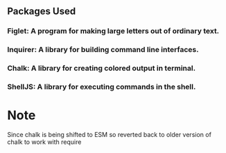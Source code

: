 ## Packages Used
### Figlet: A program for making large letters out of ordinary text.
### Inquirer: A library for building command line interfaces.
### Chalk: A library for creating colored output in terminal.
### ShellJS: A library for executing commands in the shell.

# Note

Since chalk is being shifted to ESM so reverted back to older version of chalk to work with require